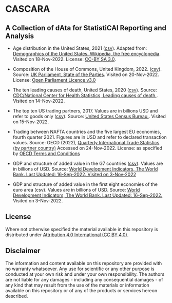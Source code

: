 # CASCARA

## A Collection of dAta for StatistiCAl Reporting and Analysis

- Age distribution in the United States, 2021 ([csv](data/age-distribution-usa-2021.csv)). Adapted from: [Demographics of the United States. Wikipedia, the free encyclopedia](https://en.wikipedia.org/wiki/Demographics_of_the_United_States). Visited on 18-Nov-2022. License: [CC-BY SA 3.0](https://creativecommons.org/licenses/by-sa/3.0/).

- Composition of the House of Commons, United Kingdom, 2022. ([csv](data/uk-house-of-commons-2022.csv)). Source: [UK Parliament, State of the Parties](https://members.parliament.uk/parties/Commons). Visited on 20-Nov-2022. License: [Open Parliament Licence v3.0](https://www.parliament.uk/site-information/copyright-parliament/open-parliament-licence/)

- The ten leading causes of death, United States, 2020 ([csv](data/top-10-causes-of-death-usa-2020.csv)). Source: [CDC/National Center for Health Statistics, Leading causes of death.](https://www.cdc.gov/nchs/fastats/leading-causes-of-death.htm). Visited on 14-Nov-2022.

- The top ten US trading partners, 2017. Values are in billions USD and refer to goods only ([csv](data/top-10-trading-partners-usa-2017.csv)). Source: [United States Census Bureau.](https://www.census.gov/foreign-trade/statistics/highlights/toppartners.html). Visited on 15-Nov-2022.

- Trading between NAFTA countries and the five largest EU economies, fourth quarter 2021. Figures are in USD and refer to declared transaction values. Source:  OECD (2022), [Quarterly International Trade Statistics (by partner country)](https://stats.oecd.org/Index.aspx?DataSetCode=TISP_EBOPS2010#) Accessed on 24-Nov-2022. License: as specified by [OECD Terms and Conditions](https://www.oecd.org/termsandconditions/)

- GDP and structure of added value in the G7 countries ([csv](gdp-g7-2010-2020.csv)). Values are in billions of USD. Source: [World Development Indicators, The World Bank. Last Updated: 16-Sep-2022. Visited on 3-Nov-2022](http://wdi.worldbank.org/table/4.2#)

- GDP and structure of added value in the first eight economies of the euro area (csv). Values are in billions of USD. Source: [World Development Indicators, The World Bank. Last Updated: 16-Sep-2022.](http://wdi.worldbank.org/table/4.2#) Visited on 3-Nov-2022.

## License
Where not otherwise specified the material available in this repository is distributed under [Attribution 4.0 International (CC BY 4.0)](https://creativecommons.org/licenses/by/4.0/).

## Disclaimer
The information and content available on this repository are provided with no warranty whatsoever. Any use for scientific or any other purpose is conducted at your own risk and under your own responsibility. The authors are not liable for any damages - including any consequential damages - of any kind that may result from the use of the materials or information available on this repository or of any of the products or services hereon described.
